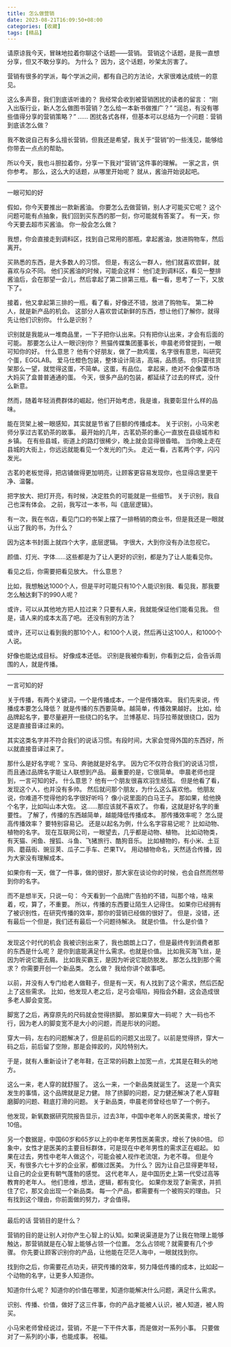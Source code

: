```yaml
---
title: 怎么做营销
date: 2023-08-21T16:09:50+08:00
categories: [收藏]
tags: [精品]
---
```


请原谅我今天，冒昧地拉着你聊这个话题——营销。
营销这个话题，是我一直想分享，但又不敢分享的。
为什么？
因为，这个话题，吵架太厉害了。

营销有很多的学派，每个学派之间，都有自己的方法论，大家很难达成统一的意见。

这么多声音，我们到底该听谁的？
我经常会收到被营销困扰的读者的留言：
“刚入出版行业，新人怎么做图书营销？怎么给一本新书做推广？”
“润总，有没有哪些值得分享的营销策略？”
......
困扰各式各样，但基本可以总结为一个问题：营销到底该怎么做？

我不敢说自己有多么擅长营销，但我还是希望，我关于“营销”的一些浅见，能够给你带去一点点的帮助。

所以今天，我也斗胆拉着你，分享一下我对“营销”这件事的理解。
一家之言，供你参考。
那么，这么大的话题，从哪里开始呢？
就从，酱油开始说起吧。

---


一眼可知的好

假如，你今天要推出一款新酱油。
你要怎么去做营销，别人才可能买它呢？
这个问题可能有点抽象，我们回到买东西的那一刻，你可能就有答案了。
有一天，你今天要去超市买酱油。
你一般会怎么做？

我想，你会直接走到调料区，找到自己常用的那瓶，拿起酱油，放进购物车，然后离开。

买熟悉的东西，是大多数人的习惯。
但是，有这么一群人，他们就喜欢尝鲜，就喜欢与众不同。
他们买酱油的时候，可能会这样：
他们走到调料区，看见一整排酱油后，会在那望一会儿，然后拿起了第二排第三瓶，看一看，思考了一下，又放下了。

接着，他又拿起第三排的一瓶，看了看，好像还不错，放进了购物车。
第二种人，就是新产品的机会。
这部分人喜欢尝试新鲜的东西，想让他们了解你，就得先让他们识别你。
什么是识别？

识别就是我能从一堆商品里，一下子把你认出来。只有把你认出来，才会有后面的可能。
那要怎么让人一眼识别你？
熊猫传媒集团董事长，申晨老师曾提到，一眼可知你的好。
什么意思？
他有个好朋友，做了一款鸡蛋，名字很有意思，叫研究个蛋，EGGLAB。
爱马仕橙色包装，整体设计简洁，高端，品质感。
你只要往货架那么一望，就觉得这蛋，不简单。这蛋，有品位。
拿起来，绝对不会像菜市场大妈买了盒普普通通的蛋。
今天，很多产品的包装，都延续了过去的样式，没什么新意。

然而，随着年轻消费群体的崛起，他们开始考虑，我是谁，我要彰显什么样的品味。

能在货架上被一眼感知，其实就是节省了巨额的传播成本。
关于识别，小马宋老师分享过古茗奶茶的故事。
最开始的几年，古茗奶茶的重心一直放在县级城市和乡镇。
在有些县城，街道上的路灯很稀少，晚上就会显得很昏暗。
当你晚上走在县城的大街上，你远远就能看见一个发光的门头。
走近一看，古茗两个字，闪闪发光。

古茗的老板觉得，把店铺做得更加明亮，让顾客更容易发现你，也显得店里更干净、温馨。

把字放大、把灯开亮，有时候，决定胜负的可能就是一些细节。
关于识别，我自己也深有体会。
之前，我写过一本书，叫《底层逻辑》。

有一次，我在书店，看见门口的书架上摆了一排畅销的商业书，但是我还是一眼就认出了我的书，为什么？

因为这本书封面上就四个大字，底层逻辑。
字很大，大到你没有办法忽视它。

颜值、灯光、字体......这些都是为了让人更好的识别，都是为了让人能看见你。

看见之后，你需要把看见放大。
什么意思？

比如，我想触达1000个人，但是平时可能只有10个人能识别我、看见我，那我要怎么触达剩下的990人呢？

或许，可以从其他地方把人拉过来？只要有人来，我就能保证他们能看见我。
但是，请人来的成本太高了吧。
还没有别的方法？

或许，还可以让看到我的那10个人，和100个人说，然后再让这100人，和1000个人说。

好像也能达成目标。
好像成本还低。
识别是我被你看到，你看到之后，会告诉周围的人，就是传播。

---


一言可知的好

关于传播，有两个关键词，一个是传播成本，一个是传播效率。
我们先来说，传播成本要怎么降低？
就是传播的东西要简单。越简单，传播效果越好。
比如，给品牌起名字，要尽量避开一些绕口的名字。
兰博基尼、玛莎拉蒂就很绕口，因为这是直接音译过来的。

其实这类名字并不符合我们的说话习惯。有段时间，大家会觉得外国的东西好，所以就直接音译过来了。

那什么是好名字呢？
宝马、奔驰就是好名字。
因为它不仅符合我们的说话习惯，而且通过品牌名字能让人联想到产品。
最重要的是，它很简单。
申晨老师也提到，一言可知的好。
什么意思？
他有一个朋友很喜欢羽生结弦。
但是他看了看，发现这个人，也并没有多帅。
然后就问那个朋友，为什么这么喜欢他。
他朋友说，你难道不觉得他的名字很好听吗？
像小说里面的白马王子。
那如果，给他换个名字，比如叫山本大佐。
这......那应该就不喜欢了。
你看，这就是好名字的重要性。
了解了，传播的东西越简单，越能降低传播成本。
那传播效率呢？
怎么提高传播效率？
要特别容易记。
还是以起名为例，什么名字容易记呢？
比如动物、植物的名字。
现在互联网公司，一眼望去，几乎都是动物、植物。
比如动物类，有天猫、闲鱼、搜狐、斗鱼、飞猪旅行、酷狗音乐。
比如植物的，有小米、土豆网、蘑菇街、豌豆荚、瓜子二手车、芒果TV。
用动植物命名，天然适合传播，因为大家没有理解成本。

如果你有一天，做了一件事，做的很好，那大家在谈论你的时候，也会自然而然带到你的名字。

而不是想半天，只说一句：
今天看到一个品牌广告拍的不错，叫那个啥，啥来着，哎，算了，不重要。
所以，传播的东西要让陌生人记得住。
如果你已经拥有了被识别性，在研究传播的效率，那你的营销已经做的很好了。
但是，没错，还有最后一个但是，我们还有最后一个问题待解决。
就是价值。
什么是价值？

---


发现这个时代的机会
我被识别出来了，我也朗朗上口了，但是最终传到消费者那的东西是什么呢？
是你到底能满足什么需求。也就是价值。
比如我买海飞丝，是因为听说它能去屑。
比如我买霸王，是因为听说它能防脱发。
那怎么找到那个需求？
你需要开创一个新品类。
怎么做？
我给你讲个故事吧。

以前，并没有人专门给老人做鞋子，但是有一天，有人找到了这个需求，然后匹配上了这些需求。
比如，他发现人老之后，足弓会塌陷，拇指会外翻，这会造成很多老人脚会变宽。

脚宽了之后，再穿原先的尺码就会觉得挤脚。
那如果穿大一码呢？
大一码也不行，因为老人的脚变宽不是大小的问题，而是形状的问题。

穿大一码，左右的问题解决了，但是前后的问题又出现了。以前是觉得挤，穿大一码之后，前后留了空隙，那是会摔跤的，风险特别大。

于是，就有人重新设计了老年鞋，在正常的码数上加宽一点，尤其是在鞋头的地方。

这么一来，老人穿的就舒服了。
这么一来，一个新品类就诞生了。
这是一个真实发生的事情，这个品牌就是足力健。
除了挤脚的问题，足力健还解决了老人穿鞋磨脚的问题、鞋底打滑的问题。
关于新品类，申晨老师曾经也举了一个例子。

他发现，新氧数据研究院报告显示，过去3年，中国中老年人的医美需求，增长了10倍。

另一个数据是，中国60岁和65岁以上的中老年男性医美需求，增长了快80倍。
印象中，女性才是医美的主要目标群体，可是现在中老年男性的需求正在崛起。
如果在过去，男性中老年人做这个，可能会被人视作老流氓，为老不尊。
但是今天，有很多六七十岁的企业家，都做过医美。
为什么？
因为让自己显得更年轻，让自己的企业更有朝气蓬勃的感觉。
这代老年人，是中国历史上第一代受过高等教育的老年人。
他们思维，想法，逻辑，都有变化。
如果你发现了新需求，并抓住了它，那又会出现一个新品类。
每一个产品，都需要有一个被购买的理由。
只有找到这个理由，你前面做的努力，才会值得。

---

最后的话
营销目的是什么？

营销的目的是让别人对你产生心智上的认知。如果说渠道是为了让我在物理上能够触达，那营销就是在心智上能够占领一个位置。
怎么占领呢？就需要有几个步骤。
你先要让顾客识别你的产品，让他能在茫茫人海中，一眼就找到你。

找到你之后，你需要花点功夫，研究传播的效率，努力降低传播的成本，比如起一个动物的名字，让更多人知道你。

知道你什么呢？
知道你的价值在哪里，知道你能解决什么问题，满足什么需求。

识别、传播、价值，做好了这三件事，你的产品才能被人认识，被人知道，被人购买。

小马宋老师曾经说过，营销，不是一下干件大事，而是做对一系列小事。
只要做对了一系列的小事，也能成事。
祝福。
